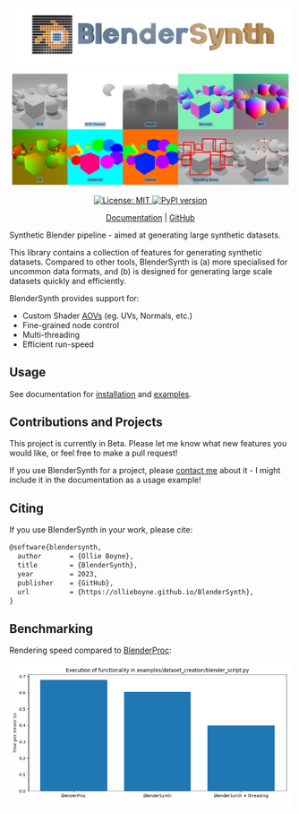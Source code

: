 ![](docs/logo.png)

![](docs/splash.png)

<p align="center">
  <a href="https://opensource.org/licenses/MIT">
    <img src="https://img.shields.io/badge/License-MIT-yellow.svg" alt="License: MIT">
  </a>
    <a href="https://pypi.org/project/BlenderSynth/">
        <img src="https://badge.fury.io/py/BlenderSynth.svg" alt="PyPI version">
    </a>
  </p>

<p align="center"> <a href="https://ollieboyne.github.io/BlenderSynth/">Documentation</a> |
<a href="https://github.com/OllieBoyne/BlenderSynth">GitHub</a>
</p>

Synthetic Blender pipeline - aimed at generating large synthetic datasets.

This library contains a collection of features for generating synthetic datasets. Compared to other tools, BlenderSynth is (a) more specialised for uncommon data formats, and (b) is designed for generating large scale datasets quickly and efficiently.

BlenderSynth provides support for:
- Custom Shader [AOVs](https://docs.blender.org/manual/en/latest/render/shader_nodes/output/aov.html) (eg. UVs, Normals, etc.)
- Fine-grained node control
- Multi-threading
- Efficient run-speed

## Usage

See documentation for [installation](https://ollieboyne.github.io/BlenderSynth/getting_started/installation.html) and [examples](https://ollieboyne.github.io/BlenderSynth/).

## Contributions and Projects

This project is currently in Beta. Please let me know what new features you would like, or feel free to make a pull request!

If you use BlenderSynth for a project, please [contact me](https://ollieboyne.github.io) about it - I might include it in the documentation as a usage example!

## Citing

If you use BlenderSynth in your work, please cite:

```
@software{blendersynth,
  author       = {Ollie Boyne},
  title        = {BlenderSynth},
  year         = 2023,
  publisher    = {GitHub},
  url          = {https://ollieboyne.github.io/BlenderSynth},
}
```

## Benchmarking

Rendering speed compared to [BlenderProc](https://github.com/DLR-RM/BlenderProc):

![](docs/benchmark-1.png)
